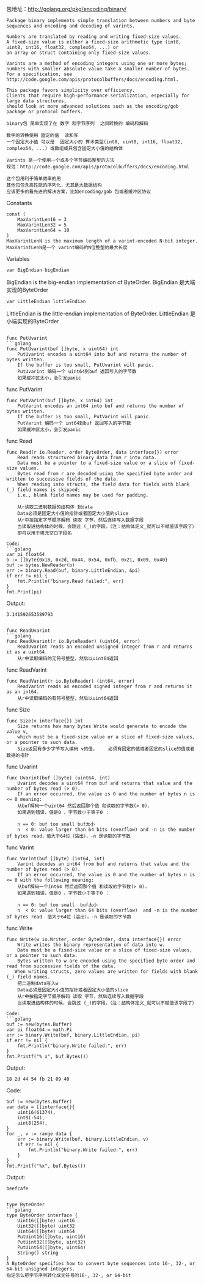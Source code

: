 包地址：http://golang.org/pkg/encoding/binary/
```golang
Package binary implements simple translation between numbers and byte sequences and encoding and decoding of varints.

Numbers are translated by reading and writing fixed-size values. 
A fixed-size value is either a fixed-size arithmetic type (int8, uint8, int16, float32, complex64, ...) or 
an array or struct containing only fixed-size values.

Varints are a method of encoding integers using one or more bytes; 
numbers with smaller absolute value take a smaller number of bytes. 
For a specification, see http://code.google.com/apis/protocolbuffers/docs/encoding.html.
	
This package favors simplicity over efficiency. 
Clients that require high-performance serialization, especially for large data structures, 
should look at more advanced solutions such as the encoding/gob package or protocol buffers.

binary包 简单实现了在 数字 和字节序列  之间转换的 编码和解码

数字的转换使用 固定的值  读和写
一个固定大小值 可以是  固定大小的 算术类型(int8, uint8, int16, float32, complex64, ...) 或数组或只包含固定大小值的结构体

Varints 是一个使用一个或多个字节编码整型的方法
规范：http://code.google.com/apis/protocolbuffers/docs/encoding.html

这个包用利于简单效率的用
其他包包含高性能的序列化，尤其是大数据结构
应该更多的看先进的解决方案，比如encoding/gob 包或者缓冲区协议
```

Constants
```golang
const (
    MaxVarintLen16 = 3
    MaxVarintLen32 = 5
    MaxVarintLen64 = 10
)
MaxVarintLenN is the maximum length of a varint-encoded N-bit integer.
MaxVarintLenN是一个 varint编码的N位整型的最大长度 
```

Variables

```golang
var BigEndian bigEndian
```
BigEndian is the big-endian implementation of ByteOrder.
BigEndian 是大端实现的ByteOrder

```golang
var LittleEndian littleEndian
```
LittleEndian is the little-endian implementation of ByteOrder.
LittleEndian 是小端实现的ByteOrder
```

func PutUvarint
```golang
func PutUvarint(buf []byte, x uint64) int
	PutUvarint encodes a uint64 into buf and returns the number of bytes written. 
	If the buffer is too small, PutUvarint will panic.
	PutUvarint 编码一个 uint64到buf 返回写入的字节数
	如果缓冲区太小，会引发panic
```

func PutVarint
```golang
func PutVarint(buf []byte, x int64) int
	PutVarint encodes an int64 into buf and returns the number of bytes written. 
	If the buffer is too small, PutVarint will panic.
	PutVarint 编码一个 int64到buf 返回写入的字节数
	如果缓冲区太小，会引发panic
```

func Read
```golang
func Read(r io.Reader, order ByteOrder, data interface{}) error
	Read reads structured binary data from r into data. 
	Data must be a pointer to a fixed-size value or a slice of fixed-size values. 
	Bytes read from r are decoded using the specified byte order and written to successive fields of the data. 
	When reading into structs, the field data for fields with blank (_) field names is skipped; 
	i.e., blank field names may be used for padding.
	
	从r读取二进制数据的结构体 到data
	Data必须是固定大小值的指针或者固定大小值的slice
	从r中按指定字节顺序解码 读取 字节，然后连续写入数据字段
	当读取进结构体的时候，会跳过 (_)的字段。（注：结构体定义_就可以不赋值该字段了）
	即可以用于填充空白字段名

Code:
```golang
var pi float64
b := []byte{0x18, 0x2d, 0x44, 0x54, 0xfb, 0x21, 0x09, 0x40}
buf := bytes.NewReader(b)
err := binary.Read(buf, binary.LittleEndian, &pi)
if err != nil {
    fmt.Println("binary.Read failed:", err)
}
fmt.Print(pi)
```
Output:
```golang
3.141592653589793
```
```

func ReadUvarint
```golang
func ReadUvarint(r io.ByteReader) (uint64, error)
	ReadUvarint reads an encoded unsigned integer from r and returns it as a uint64.
	从r中读取编码的无符号整型，然后以uint64返回
```

func ReadVarint
```golang
func ReadVarint(r io.ByteReader) (int64, error)
	ReadVarint reads an encoded signed integer from r and returns it as an int64.
	从r中读取编码的有符号整型，然后以uint64返回
```

func Size
```golang
func Size(v interface{}) int
	Size returns how many bytes Write would generate to encode the value v, 
	which must be a fixed-size value or a slice of fixed-size values, or a pointer to such data.
	Size返回有多少字节写入编码 v的值，	必须有固定的值或者固定的slice的值或者数据的指针
```

func Uvarint
```golang
func Uvarint(buf []byte) (uint64, int)
	Uvarint decodes a uint64 from buf and returns that value and the number of bytes read (> 0). 
	If an error occurred, the value is 0 and the number of bytes n is <= 0 meaning:
	从buf解码一个uint64 然后返回那个值 和读取的字节数(> 0).
	如果遇到错误，值是0 ，字节数小于等于0 ：
	
	n == 0: buf too small buf太小
	n  < 0: value larger than 64 bits (overflow) and -n is the number of bytes read，值大于64位（溢出），-n 是读取的字节数
```

func Varint
```golang
func Varint(buf []byte) (int64, int)
	Varint decodes an int64 from buf and returns that value and the number of bytes read (> 0). 
	If an error occurred, the value is 0 and the number of bytes n is <= 0 with the following meaning:
	从buf解码一个int64 然后返回那个值 和读取的字节数(> 0).
	如果遇到错误，值是0 ，字节数小于等于0 ：

	n == 0: buf too small  buf太小
	n  < 0: value larger than 64 bits (overflow)  and -n is the number of bytes read  值大于64位（溢出），-n 是读取的字节数
```

func Write
```golang
func Write(w io.Writer, order ByteOrder, data interface{}) error
	Write writes the binary representation of data into w. 
	Data must be a fixed-size value or a slice of fixed-size values, or a pointer to such data. 
	Bytes written to w are encoded using the specified byte order and read from successive fields of the data.
   When writing structs, zero values are written for fields with blank (_) field names.
	把二进制data写入w
	Data必须是固定大小值的指针或者固定大小值的slice
	从r中按指定字节顺序解码 读取 字节，然后连续写入数据字段
	当读取进结构体的时候，会跳过 (_)的字段。（注：结构体定义_就可以不赋值该字段了）

Code:
```golang
buf := new(bytes.Buffer)
var pi float64 = math.Pi
err := binary.Write(buf, binary.LittleEndian, pi)
if err != nil {
    fmt.Println("binary.Write failed:", err)
}
fmt.Printf("% x", buf.Bytes())
```
Output:
```golang
18 2d 44 54 fb 21 09 40
```

Code:
```golang
buf := new(bytes.Buffer)
var data = []interface{}{
    uint16(61374),
    int8(-54),
    uint8(254),
}
for _, v := range data {
    err := binary.Write(buf, binary.LittleEndian, v)
    if err != nil {
        fmt.Println("binary.Write failed:", err)
    }
}
fmt.Printf("%x", buf.Bytes())
```
Output:
```golang
beefcafe
```
```

type ByteOrder
```golang
type ByteOrder interface {
    Uint16([]byte) uint16
    Uint32([]byte) uint32
    Uint64([]byte) uint64
    PutUint16([]byte, uint16)
    PutUint32([]byte, uint32)
    PutUint64([]byte, uint64)
    String() string
}
A ByteOrder specifies how to convert byte sequences into 16-, 32-, or 64-bit unsigned integers.
指定怎么把字节序列转化成无符号的16-, 32-, or 64-bit 
```
